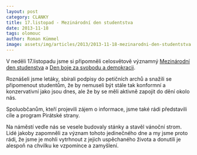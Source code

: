 ```yaml
---
layout: post
category: CLANKY
title: 17.listopad - Mezinárodní den studentstva
date: 2013-11-18
tags: olomouc
author: Roman Kümmel
image: assets/img/articles/2013/2013-11-18-mezinarodni-den-studentstva.jpg   #751x422 pixelu
---
```

V neděli 17.listopadu jsme si připomněli celosvětově významný [Mezinárodní den studenstva](https://cs.wikipedia.org/wiki/Mezin%C3%A1rodn%C3%AD_den_studentstva)  a [Den boje za svobodu a demokracii](http://cs.wikipedia.org/wiki/Den_boje_za_svobodu_a_demokracii).

Roznášeli jsme letáky, sbírali podpisy do petičních archů a snažili se připomenout studentům, že by nemuseli být stále tak konformní a konzervativní jako jsou dnes, ale že by se měli aktivně zapojit do dění okolo nás.

Spoluobčanům, kteří projevili zájem o informace, jsme také rádi představili cíle a program Pirátské strany.

Na náměstí vedle nás se vesele budovaly stánky a stavěl vánoční strom. Lidé jakoby zapomněli za význam tohoto jedinečného dne a my jsme proto rádi, že jsme je mohli vytrhnout z jejich uspěchaného života a donutili je alespoň na chvilku ke vzpomínce a zamyšlení.